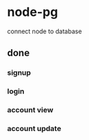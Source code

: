 # node-pg
  connect node to database
## done
 ### signup
 ### login
 ### account view 
 ### account update 